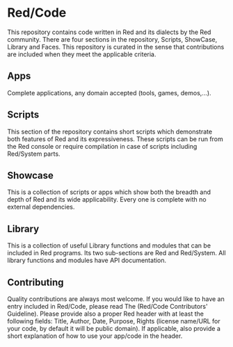 # Red/Code

This repository contains code written in Red and its dialects by the Red community. There are four sections in the repository, Scripts, ShowCase, Library and Faces. This repository is curated in the sense that contributions are included when they meet the applicable criteria.

## Apps

Complete applications, any domain accepted (tools, games, demos,...).

## Scripts

This section of the repository contains short scripts which demonstrate both features of Red and its expressiveness. These scripts can be run from the Red console or require compilation in case of scripts including Red/System parts.

## Showcase

This is a collection of scripts or apps which show both the breadth and depth of Red and its wide applicability. Every one is complete with no external dependencies. 

## Library

This is a collection of useful Library functions and modules that can be included in Red programs. Its two sub-sections are Red and Red/System. All library functions and modules have API documentation.


## Contributing

Quality contributions are always most welcome. If you would like to have an entry included in Red/Code, please read The (Red/Code Contributors' Guideline). Please provide also a proper Red header with at least the following fields: Title, Author, Date, Purpose, Rights (license name/URL for your code, by default it will be public domain). If applicable, also provide a short explanation of how to use your app/code in the header.

 
